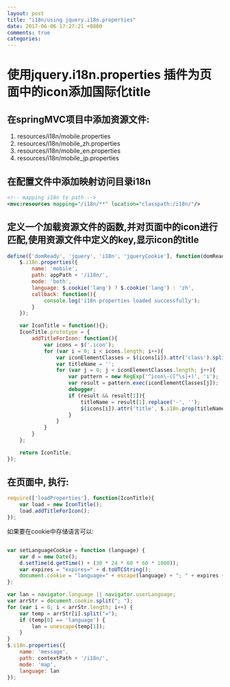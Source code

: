```yaml
---
layout: post
title: "i18n/using jquery.i18n.properties"
date: 2017-06-06 17:27:21 +0800
comments: true
categories: 
---
```


# 使用jquery.i18n.properties 插件为页面中的icon添加国际化title

## 在springMVC项目中添加资源文件:

1. resources/i18n/mobile.properties
2. resources/i18n/mobile_zh.properties
3. resources/i18n/mobile_en.properties
4. resources/i18n/mobile_jp.properties

## 在配置文件中添加映射访问目录i18n

```xml
<!-- mapping i18n to path -->
<mvc:resources mapping="/i18n/**" location="classpath:/i18n/"/>
```

## 定义一个加载资源文件的函数,并对页面中的icon进行匹配,使用资源文件中定义的key,显示icon的title

```javascript
define(['domReady', 'jquery', 'i18n', 'jqueryCookie'], function(domReady, $, i18n){
	$.i18n.properties({
		name: 'mobile',
		path: appPath + '/i18n/',
		mode: 'both',
		language: $.cookie('lang') ? $.cookie('lang') : 'zh',
		callback: function(){
			console.log('i18n properties loaded successfully');
		}
	});

	var IconTitle = function(){};
	IconTitle.prototype = {
		addTitleForIcon: function(){
			var icons = $('.icon');
			for (var i = 0; i < icons.length; i++){
				var iconElementClasses = $(icons[i]).attr('class').split(/[\s]+/);
				var titleName = '';
				for (var j = 0; j < iconElementClasses.length; j++){
					var pattern = new RegExp('^icon\-([^\s]+)', 'i');
					var result = pattern.exec(iconElementClasses[j]);
					debugger;
					if (result && result[1]){
						titleName = result[1].replace('-', '');
						$(icons[i]).attr('title', $.i18n.prop(titleName));
					}
				}
			}
		}
	};

	return IconTitle;
});
```

## 在页面中, 执行:

```javascript
require(['loadProperties'], function(IconTitle){
	var load = new IconTitle();
	load.addTitleForIcon();
});
```

如果要在cookie中存储语言可以:

```javascript

var setLanguageCookie = function (language) {
    var d = new Date();
    d.setTime(d.getTime() + (30 * 24 * 60 * 60 * 1000));
    var expires = "expires=" + d.toUTCString();
    document.cookie = "language=" + escape(language) + "; " + expires + "; path=/";
};

var lan = navigator.language || navigator.userLanguage;
var arrStr = document.cookie.split("; ");
for (var i = 0; i < arrStr.length; i++) {
    var temp = arrStr[i].split("=");
    if (temp[0] == 'language') {
        lan = unescape(temp[1]);
    }
}
$.i18n.properties({
    name: 'message',
    path: contextPath + '/i18n/',
    mode: 'map',
    language: lan
});
```